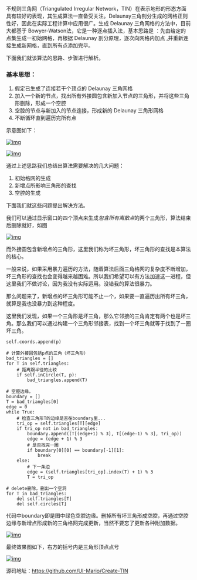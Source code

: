 不规则三角网（Triangulated Irregular Network，TIN）在表示地形的形态方面具有较好的表现，其生成算法一直备受关注。Delaunay三角剖分生成的网格正则性好，因此在实际工程计算中应用很广。生成 Delaunay 三角网格的方法中，目前大都基于 Bowyer-Watson法，它是一种逐点插入法，基本思路是 ：先由给定的点集生成一初始网格，再根据 Delaunay 剖分原理，逐次向网格内加点 ,并重新连接生成新网格，直到所有点添加完毕。

下面我们就该算法的思路、步骤进行解析。

### 基本思想：

1. 假定已生成了连接若干个顶点的 Delaunay 三角网格
2. 加入一个新的节点，找出所有外接圆包含新加入节点的三角形，并将这些三角形删除，形成一个空腔
3. 空腔的节点与新加入的节点连接，形成新的 Delaunay 三角形网格
4. 不断循环直到遍历完所有点

示意图如下：

[![img](https://img-blog.csdnimg.cn/20190525184106410.png?x-oss-process=image/watermark,type_ZmFuZ3poZW5naGVpdGk,shadow_10,text_aHR0cHM6Ly9ibG9nLmNzZG4ubmV0L3FxXzM4NjczMzUw,size_16,color_FFFFFF,t_70)](https://img-blog.csdnimg.cn/20190525184106410.png?x-oss-process=image/watermark,type_ZmFuZ3poZW5naGVpdGk,shadow_10,text_aHR0cHM6Ly9ibG9nLmNzZG4ubmV0L3FxXzM4NjczMzUw,size_16,color_FFFFFF,t_70)

[![img](https://img-blog.csdnimg.cn/20190525182457784.png?x-oss-process=image/watermark,type_ZmFuZ3poZW5naGVpdGk,shadow_10,text_aHR0cHM6Ly9ibG9nLmNzZG4ubmV0L3FxXzM4NjczMzUw,size_16,color_FFFFFF,t_70)](https://img-blog.csdnimg.cn/20190525182457784.png?x-oss-process=image/watermark,type_ZmFuZ3poZW5naGVpdGk,shadow_10,text_aHR0cHM6Ly9ibG9nLmNzZG4ubmV0L3FxXzM4NjczMzUw,size_16,color_FFFFFF,t_70)

通过上述思路我们总结出算法需要解决的几大问题：

1. 初始格网的生成
2. 新增点所影响三角形的查找
3. 空腔的生成

下面我们就这些问题提出解决方法。

我们可以通过显示窗口的四个顶点来生成*包含所有离散点*的两个三角形，算法结束后删除就好，如图

[![img](https://img-blog.csdnimg.cn/20190525183315707.png?x-oss-process=image/watermark,type_ZmFuZ3poZW5naGVpdGk,shadow_10,text_aHR0cHM6Ly9ibG9nLmNzZG4ubmV0L3FxXzM4NjczMzUw,size_16,color_FFFFFF,t_70)](https://img-blog.csdnimg.cn/20190525183315707.png?x-oss-process=image/watermark,type_ZmFuZ3poZW5naGVpdGk,shadow_10,text_aHR0cHM6Ly9ibG9nLmNzZG4ubmV0L3FxXzM4NjczMzUw,size_16,color_FFFFFF,t_70)

而外接圆包含新增点的三角形，这里我们称为坏三角形，坏三角形的查找是本算法的核心。

一般来说，如果采用暴力遍历的方法，随着算法后面三角格网的复杂度不断增加，坏三角形的查找也会变得越来越困难。所以我们希望可以有方法加速这一进程，但这里我们不做讨论，因为我没有实际运用。没错我的算法很暴力。

那么问题来了，新增点的坏三角形可能不止一个，如果要一直遍历出所有坏三角，就算是我也没暴力到这种程度。

这里我们发现，如果一个三角形是坏三角，那么它邻接的三角肯定有两个也是坏三角。那么我们可以通过构建一个三角形邻接表，找到一个坏三角就等于找到了一圈坏三角。

```
self.coords.append(p)

# 计算外接圆包括p点的三角（坏三角形）
bad_triangles = []
for T in self.triangles:
    # 距离跟半径的比较
    if self.inCircle(T, p):
        bad_triangles.append(T)

# 空腔边缘。
boundary = []
T = bad_triangles[0]
edge = 0
while True:
    # 检查三角形T的边缘是否在boundary里...
    tri_op = self.triangles[T][edge]
    if tri_op not in bad_triangles:
        boundary.append((T[(edge+1) % 3], T[(edge-1) % 3], tri_op))
        edge = (edge + 1) % 3
        # 是否找完一圈
        if boundary[0][0] == boundary[-1][1]:
            break
    else:
        # 下一条边
        edge = (self.triangles[tri_op].index(T) + 1) % 3
        T = tri_op

# delete删除，删出一个空洞
for T in bad_triangles:
    del self.triangles[T]
    del self.circles[T]
```

代码中boundary即是图中绿色空腔边缘。删掉所有坏三角形成空腔，再通过空腔边缘与新增点形成新的三角格网完成更新，当然不要忘了更新各种附加数据。

[![img](https://img-blog.csdnimg.cn/20190525190154662.png?x-oss-process=image/watermark,type_ZmFuZ3poZW5naGVpdGk,shadow_10,text_aHR0cHM6Ly9ibG9nLmNzZG4ubmV0L3FxXzM4NjczMzUw,size_16,color_FFFFFF,t_70)](https://img-blog.csdnimg.cn/20190525190154662.png?x-oss-process=image/watermark,type_ZmFuZ3poZW5naGVpdGk,shadow_10,text_aHR0cHM6Ly9ibG9nLmNzZG4ubmV0L3FxXzM4NjczMzUw,size_16,color_FFFFFF,t_70)

最终效果图如下，右方的括号内是三角形顶点点号

[![img](https://img-blog.csdnimg.cn/20190525190910140.png?x-oss-process=image/watermark,type_ZmFuZ3poZW5naGVpdGk,shadow_10,text_aHR0cHM6Ly9ibG9nLmNzZG4ubmV0L3FxXzM4NjczMzUw,size_16,color_FFFFFF,t_70)](https://img-blog.csdnimg.cn/20190525190910140.png?x-oss-process=image/watermark,type_ZmFuZ3poZW5naGVpdGk,shadow_10,text_aHR0cHM6Ly9ibG9nLmNzZG4ubmV0L3FxXzM4NjczMzUw,size_16,color_FFFFFF,t_70)

源码地址：https://github.com/UI-Mario/Create-TIN